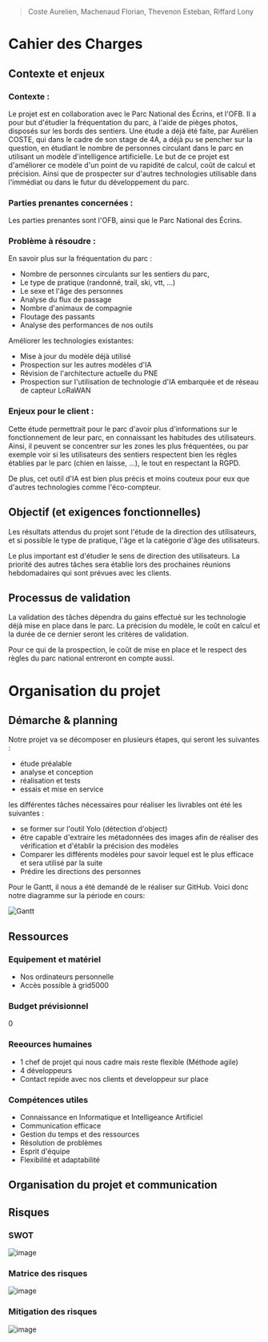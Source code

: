 >Coste Aurelien, Machenaud Florian, Thevenon Esteban, Riffard Lony
# Cahier des Charges

## Contexte et enjeux

### Contexte :

Le projet est en collaboration avec le Parc National des Écrins, et l'OFB. Il a pour but d'étudier la fréquentation du parc, à l'aide de pièges photos, disposés sur les bords des sentiers.
Une étude a déjà été faite, par Aurélien COSTE, qui dans le cadre de son stage de 4A, a déjà pu se pencher sur la question, en étudiant le nombre de personnes circulant dans le parc en utilisant un modèle d'intelligence artificielle.
Le but de ce projet est d'améliorer ce modèle d'un point de vu rapidité de calcul, coût de calcul et précision. Ainsi que de prospecter sur d'autres technologies utilisable dans l'immédiat ou dans le futur du développement du parc.

### Parties prenantes concernées :

Les parties prenantes sont l'OFB, ainsi que le Parc National des Écrins.

### Problème à résoudre :

En savoir plus sur la fréquentation du parc :
- Nombre de personnes circulants sur les sentiers du parc,
- Le type de pratique (randonné, trail, ski, vtt, ...)
- Le sexe et l'âge des personnes
- Analyse du flux de passage
- Nombre d'animaux de compagnie
- Floutage des passants
- Analyse des performances de nos outils

Améliorer les technologies existantes:
- Mise à jour du modèle déjà utilisé
- Prospection sur les autres modèles d'IA
- Révision de l'architecture actuelle du PNE
- Prospection sur l'utilisation de technologie
d'IA embarquée et de réseau de capteur LoRaWAN

### Enjeux pour le client :

Cette étude permettrait pour le parc d'avoir plus d'informations sur le fonctionnement de leur parc, en connaissant les habitudes des utilisateurs. Ainsi, il peuvent se concentrer sur les zones les plus fréquentées, ou par exemple voir si les utilisateurs des sentiers respectent bien les règles établies par le parc (chien en laisse, ...), le tout en respectant la RGPD.

De plus, cet outil d'IA est bien plus précis et moins couteux pour eux que d'autres technologies comme l'éco-compteur.

## Objectif (et exigences fonctionnelles)

Les résultats attendus du projet sont l'étude de la direction des utilisateurs, et si possible le type de pratique, l'âge et la catégorie d'âge des utilisateurs.

Le plus important est d'étudier le sens de direction des utilisateurs. La priorité des autres tâches sera établie lors des prochaines réunions hebdomadaires qui sont prévues avec les clients.

## Processus de validation

La validation des tâches dépendra du gains effectué sur les technologie déjà mise en place dans le parc. La précision du modèle, le coût en calcul et la durée de ce dernier seront les critères de validation.

Pour ce qui de la prospection, le coût de mise en place et le respect des règles du parc national entreront en compte aussi.

# Organisation du projet

## Démarche & planning

Notre projet va se décomposer en plusieurs étapes, qui seront les suivantes :

- étude préalable
- analyse et conception
- réalisation et tests
- essais et mise en service

les différentes tâches nécessaires pour réaliser les livrables ont été les suivantes :

- se former sur l'outil Yolo (détection d'object)
- être capable d'extraire les métadonnées des images afin de réaliser des vérification et d'établir la précision des modèles
- Comparer les différents modèles pour savoir lequel est le plus efficace et sera utilisé par la suite
- Prédire les directions des personnes

Pour le Gantt, il nous a été demandé de le réaliser sur GitHub. Voici donc notre diagramme sur la période en cours:

![Gantt](https://i.ibb.co/6yG6vwk/Capture-d-e-cran-2024-02-07-a-09-42-10.png)

## Ressources

### Equipement et matériel
- Nos ordinateurs personnelle
- Accès possible à grid5000

### Budget prévisionnel
0

### Reeources humaines 
- 1 chef de projet qui nous cadre mais reste flexible (Méthode agile)
- 4 développeurs
- Contact repide avec nos clients et developpeur sur place

### Compétences utiles
- Connaissance en Informatique et Intelligeance Artificiel
- Communication efficace
- Gestion du temps et des ressources
- Résolution de problèmes
- Esprit d'équipe
- Flexibilité et adaptabilité

## Organisation du projet et communication

## Risques

### SWOT
![image](https://github.com/Attendance-PNE-OFB/docs/assets/58562700/2d3a802c-9dc0-402c-8e6f-1ff40567cd87)


### Matrice des risques
![image](https://github.com/Attendance-PNE-OFB/docs/assets/58562700/a148ffb1-6ca8-4734-b503-0b3dea62c4f7)

  
### Mitigation des risques
![image](https://github.com/Attendance-PNE-OFB/docs/assets/58562700/3324484a-6fc1-4b03-b773-f61a0df8a25c)

